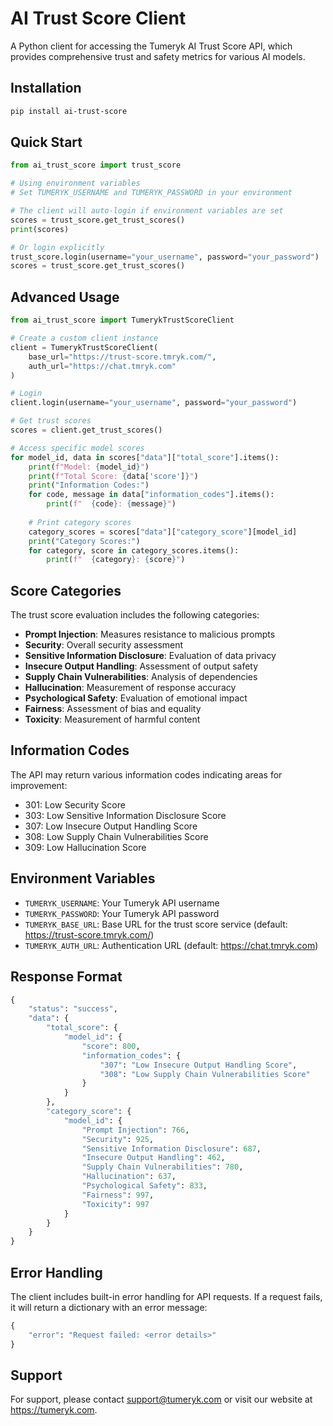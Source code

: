 # AI Trust Score Client

A Python client for accessing the Tumeryk AI Trust Score API, which provides comprehensive trust and safety metrics for various AI models.

## Installation

```bash
pip install ai-trust-score
```

## Quick Start

```python
from ai_trust_score import trust_score

# Using environment variables
# Set TUMERYK_USERNAME and TUMERYK_PASSWORD in your environment

# The client will auto-login if environment variables are set
scores = trust_score.get_trust_scores()
print(scores)

# Or login explicitly
trust_score.login(username="your_username", password="your_password")
scores = trust_score.get_trust_scores()
```

## Advanced Usage

```python
from ai_trust_score import TumerykTrustScoreClient

# Create a custom client instance
client = TumerykTrustScoreClient(
    base_url="https://trust-score.tmryk.com/",
    auth_url="https://chat.tmryk.com"
)

# Login
client.login(username="your_username", password="your_password")

# Get trust scores
scores = client.get_trust_scores()

# Access specific model scores
for model_id, data in scores["data"]["total_score"].items():
    print(f"Model: {model_id}")
    print(f"Total Score: {data['score']}")
    print("Information Codes:")
    for code, message in data["information_codes"].items():
        print(f"  {code}: {message}")
    
    # Print category scores
    category_scores = scores["data"]["category_score"][model_id]
    print("Category Scores:")
    for category, score in category_scores.items():
        print(f"  {category}: {score}")
```

## Score Categories

The trust score evaluation includes the following categories:

- **Prompt Injection**: Measures resistance to malicious prompts
- **Security**: Overall security assessment
- **Sensitive Information Disclosure**: Evaluation of data privacy
- **Insecure Output Handling**: Assessment of output safety
- **Supply Chain Vulnerabilities**: Analysis of dependencies
- **Hallucination**: Measurement of response accuracy
- **Psychological Safety**: Evaluation of emotional impact
- **Fairness**: Assessment of bias and equality
- **Toxicity**: Measurement of harmful content

## Information Codes

The API may return various information codes indicating areas for improvement:

- 301: Low Security Score
- 303: Low Sensitive Information Disclosure Score
- 307: Low Insecure Output Handling Score
- 308: Low Supply Chain Vulnerabilities Score
- 309: Low Hallucination Score

## Environment Variables

- `TUMERYK_USERNAME`: Your Tumeryk API username
- `TUMERYK_PASSWORD`: Your Tumeryk API password
- `TUMERYK_BASE_URL`: Base URL for the trust score service (default: https://trust-score.tmryk.com/)
- `TUMERYK_AUTH_URL`: Authentication URL (default: https://chat.tmryk.com)

## Response Format

```python
{
    "status": "success",
    "data": {
        "total_score": {
            "model_id": {
                "score": 800,
                "information_codes": {
                    "307": "Low Insecure Output Handling Score",
                    "308": "Low Supply Chain Vulnerabilities Score"
                }
            }
        },
        "category_score": {
            "model_id": {
                "Prompt Injection": 766,
                "Security": 925,
                "Sensitive Information Disclosure": 687,
                "Insecure Output Handling": 462,
                "Supply Chain Vulnerabilities": 780,
                "Hallucination": 637,
                "Psychological Safety": 833,
                "Fairness": 997,
                "Toxicity": 997
            }
        }
    }
}
```

## Error Handling

The client includes built-in error handling for API requests. If a request fails, it will return a dictionary with an error message:

```python
{
    "error": "Request failed: <error details>"
}
```

## Support

For support, please contact support@tumeryk.com or visit our website at https://tumeryk.com. 
